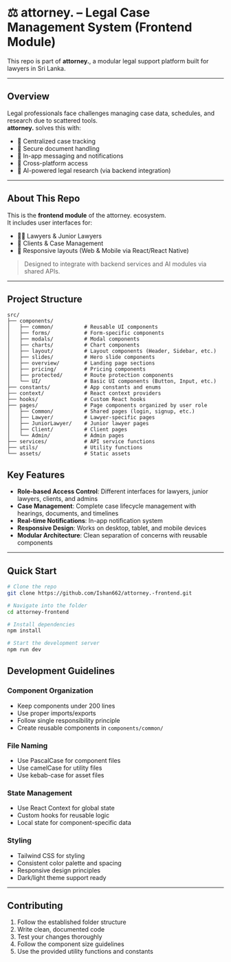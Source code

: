 # ⚖️ attorney. – Legal Case Management System (Frontend Module)

This repo is part of **attorney.**, a modular legal support platform built for lawyers in Sri Lanka.

---

## Overview

Legal professionals face challenges managing case data, schedules, and research due to scattered tools.  
**attorney.** solves this with:

- 📅 Centralized case tracking  
- 🧾 Secure document handling  
- 💬 In-app messaging and notifications  
- 📱 Cross-platform access  
- 🤖 AI-powered legal research (via backend integration)

---

## About This Repo

This is the **frontend module** of the attorney. ecosystem.  
It includes user interfaces for:

- 👨‍⚖️ Lawyers & Junior Lawyers  
- 📂 Clients & Case Management  
- 📱 Responsive layouts (Web & Mobile via React/React Native)  

> Designed to integrate with backend services and AI modules via shared APIs.

---

## Project Structure

```
src/
├── components/
│   ├── common/          # Reusable UI components
│   ├── forms/           # Form-specific components
│   ├── modals/          # Modal components
│   ├── charts/          # Chart components
│   ├── layout/          # Layout components (Header, Sidebar, etc.)
│   ├── slides/          # Hero slide components
│   ├── overview/        # Landing page sections
│   ├── pricing/         # Pricing components
│   ├── protected/       # Route protection components
│   └── UI/              # Basic UI components (Button, Input, etc.)
├── constants/           # App constants and enums
├── context/             # React context providers
├── hooks/               # Custom React hooks
├── pages/               # Page components organized by user role
│   ├── Common/          # Shared pages (login, signup, etc.)
│   ├── Lawyer/          # Lawyer-specific pages
│   ├── JuniorLawyer/    # Junior lawyer pages
│   ├── Client/          # Client pages
│   └── Admin/           # Admin pages
├── services/            # API service functions
├── utils/               # Utility functions
└── assets/              # Static assets
```

## Key Features

- **Role-based Access Control**: Different interfaces for lawyers, junior lawyers, clients, and admins
- **Case Management**: Complete case lifecycle management with hearings, documents, and timelines
- **Real-time Notifications**: In-app notification system
- **Responsive Design**: Works on desktop, tablet, and mobile devices
- **Modular Architecture**: Clean separation of concerns with reusable components

---

## Quick Start

```bash
# Clone the repo
git clone https://github.com/Ishan662/attorney.-frontend.git

# Navigate into the folder
cd attorney-frontend

# Install dependencies
npm install

# Start the development server
npm run dev
```

## Development Guidelines

### Component Organization
- Keep components under 200 lines
- Use proper imports/exports
- Follow single responsibility principle
- Create reusable components in `components/common/`

### File Naming
- Use PascalCase for component files
- Use camelCase for utility files
- Use kebab-case for asset files

### State Management
- Use React Context for global state
- Custom hooks for reusable logic
- Local state for component-specific data

### Styling
- Tailwind CSS for styling
- Consistent color palette and spacing
- Responsive design principles
- Dark/light theme support ready

---

## Contributing

1. Follow the established folder structure
2. Write clean, documented code
3. Test your changes thoroughly
4. Follow the component size guidelines
5. Use the provided utility functions and constants